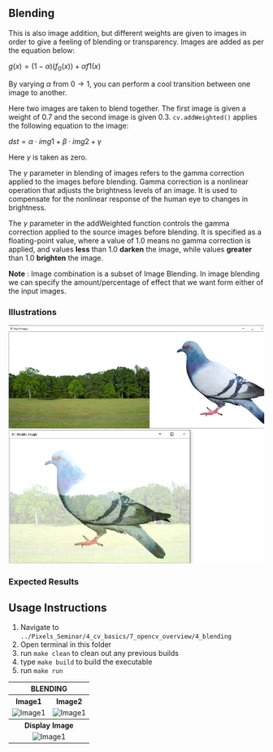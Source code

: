 ## Blending

This is also image addition, but different weights are given to images in order to give a feeling of blending or transparency. Images are added as per the equation below:

$g(x)=(1−α)(f_0(x)) +αf1(x)$

By varying $α$ from $0→1$, you can perform a cool transition between one image to another.

Here two images are taken to blend together. The first image is given a weight of 0.7 and the second image is given 0.3. `cv.addWeighted()` applies the following equation to the image:

$dst=α⋅img1+β⋅img2+γ$

Here $γ$ is taken as zero.

The $\gamma$ parameter in blending of images refers to the gamma correction applied to the images before blending. Gamma correction is a nonlinear operation that adjusts the brightness levels of an image. It is used to compensate for the nonlinear response of the human eye to changes in brightness.

The $\gamma$ parameter in the addWeighted function controls the gamma correction applied to the source images before blending. It is specified as a floating-point value, where a value of 1.0 means no gamma correction is applied, and values <b>less</b> than 1.0 <b>darken</b> the image, while values <b>greater</b> than 1.0 <b>brighten</b> the image.

**Note** : Image combination is a subset of Image Blending. In image blending we can specify the amount/percentage of effect that we want form either of the input images.

### Illustrations

<img src="../assets/images/blending1.png" aligh = "left"/>

<img src="../assets/images/blending2.png"/>

### Expected Results

<!-- Masking -->
<table>
<tr>
<th colspan="2" style="text-align:center"> BLENDING </th>
</tr>
<tr>
<th style="text-align:center"> Image1</th>
<th style="text-align:center"> Image2 </th>
</tr>
<tr>
<td><image src="../assets/images/blending_image_1.png" alt = "Image1" width = 350 height="200"></td>
<td><image src="../assets/images/blending_image_2.png" alt = "Image1" width = 350 height="200"></td>
</tr>

<tr>
<th style="text-align:center" colspan="2"> Display Image</th>
</tr>
<tr>
<td style="text-align: center" colspan="2"><image src="../assets/images/blending_res.png" alt = "Image1" width = 350 height="200"></td>

## Usage Instructions
1. Navigate to ```../Pixels_Seminar/4_cv_basics/7_opencv_overview/4_blending```
2. Open terminal in this folder
3. run   ```make clean``` to clean out any previous builds
4. type ```make build``` to build the executable
5. run ```make run```